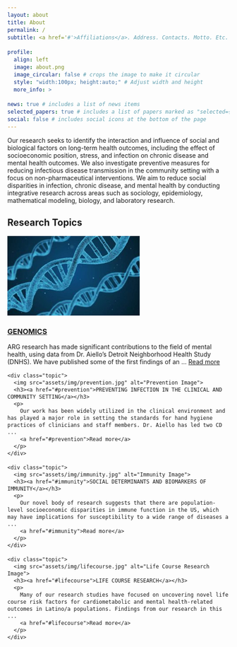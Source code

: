 ```yaml
---
layout: about
title: About
permalink: /
subtitle: <a href='#'>Affiliations</a>. Address. Contacts. Motto. Etc.

profile:
  align: left
  image: about.png
  image_circular: false # crops the image to make it circular
  style: "width:100px; height:auto;" # Adjust width and height
  more_info: >

news: true # includes a list of news items
selected_papers: true # includes a list of papers marked as "selected={true}"
social: false # includes social icons at the bottom of the page
---
```

Our research seeks to identify the interaction and influence of social and biological factors on long-term health outcomes, including the effect of socioeconomic position, stress, and infection on chronic disease and mental health outcomes. We also investigate preventive measures for reducing infectious disease transmission in the community setting with a focus on non-pharmaceutical interventions. We aim to reduce social disparities in infection, chronic disease, and mental health by conducting integrative research across areas such as sociology, epidemiology, mathematical modeling, biology, and laboratory research.

## Research Topics

<section class="research-topics">
  <div class="container">
    <div class="topic">
      <img src="assets/img/genomics.jpg" alt="Genomics Image">
      <h3><a href="#genomics">GENOMICS</a></h3>
      <p>
        ARG research has made significant contributions to the field of mental health, using data from Dr. Aiello’s Detroit Neighborhood Health Study (DNHS). We have published some of the first findings of an ...
        <a href="#genomics">Read more</a>
      </p>
    </div>
    
    <div class="topic">
      <img src="assets/img/prevention.jpg" alt="Prevention Image">
      <h3><a href="#prevention">PREVENTING INFECTION IN THE CLINICAL AND COMMUNITY SETTING</a></h3>
      <p>
        Our work has been widely utilized in the clinical environment and has played a major role in setting the standards for hand hygiene practices of clinicians and staff members. Dr. Aiello has led two CD ...
        <a href="#prevention">Read more</a>
      </p>
    </div>

    <div class="topic">
      <img src="assets/img/immunity.jpg" alt="Immunity Image">
      <h3><a href="#immunity">SOCIAL DETERMINANTS AND BIOMARKERS OF IMMUNITY</a></h3>
      <p>
        Our novel body of research suggests that there are population-level socioeconomic disparities in immune function in the US, which may have implications for susceptibility to a wide range of diseases a ...
        <a href="#immunity">Read more</a>
      </p>
    </div>
    
    <div class="topic">
      <img src="assets/img/lifecourse.jpg" alt="Life Course Research Image">
      <h3><a href="#lifecourse">LIFE COURSE RESEARCH</a></h3>
      <p>
        Many of our research studies have focused on uncovering novel life course risk factors for cardiometabolic and mental health-related outcomes in Latino/a populations. Findings from our research in this ...
        <a href="#lifecourse">Read more</a>
      </p>
    </div>
  </div>
</section>

